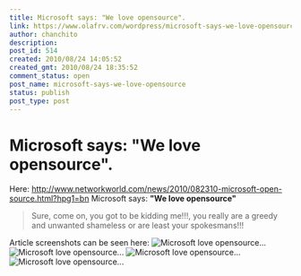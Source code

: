 ```yaml
---
title: Microsoft says: "We love opensource".
link: https://www.olafrv.com/wordpress/microsoft-says-we-love-opensource/
author: chanchito
description: 
post_id: 514
created: 2010/08/24 14:05:52
created_gmt: 2010/08/24 18:35:52
comment_status: open
post_name: microsoft-says-we-love-opensource
status: publish
post_type: post
---
```


# Microsoft says: "We love opensource".

Here: <http://www.networkworld.com/news/2010/082310-microsoft-open-source.html?hpg1=bn> Microsoft says: **"We love opensource"**

> Sure, come on, you got to be kidding me!!!, you really are a greedy and unwanted shameless or are least your spokesmans!!!

Article screenshots can be seen here: ![Microsoft love opensource...](http://www.olafrv.com/wp-content/uploads/2010/08/Microsoft01-300x187.png) ![Microsoft love opensource...](http://www.olafrv.com/wp-content/uploads/2010/08/Microsoft02-300x187.png) ![Microsoft love opensource...](http://www.olafrv.com/wp-content/uploads/2010/08/Microsoft03-300x187.png) ![Microsoft love opensource...](http://www.olafrv.com/wp-content/uploads/2010/08/Microsoft04-300x187.png)